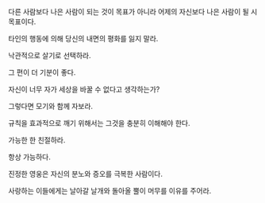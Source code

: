 다른 사람보다 나은 사람이 되는 것이 목표가 아니라 어제의 자신보다 나은 사람이 될 시 목표이다.

타인의 행동에 의해 당신의 내면의 평화를 잃지 말라.

낙관적으로 살기로 선택하라.

그 편이 더 기분이 좋다.

자신이 너무 자가 세상을 바꿀 수 없다고 생각하는가?

그렇다면 모기와 함께 자보라.

규칙을 효과적으로 깨기 위해서는 그것을 충분히 이해해야 한다.

가능한 한 친절하라.

항상 가능하다.

진정한 영웅은 자신의 분노와 증오를 극복한 사람이다.

사랑하는 이들에게는 날아갈 날개와 돌아올 뿔이 머무를 이유를 주어라.

